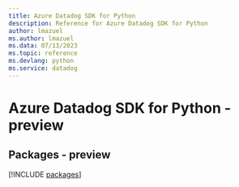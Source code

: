 ```yaml
---
title: Azure Datadog SDK for Python
description: Reference for Azure Datadog SDK for Python
author: lmazuel
ms.author: lmazuel
ms.data: 07/13/2023
ms.topic: reference
ms.devlang: python
ms.service: datadog
---
```

# Azure Datadog SDK for Python - preview
## Packages - preview
[!INCLUDE [packages](datadog-index.md)]